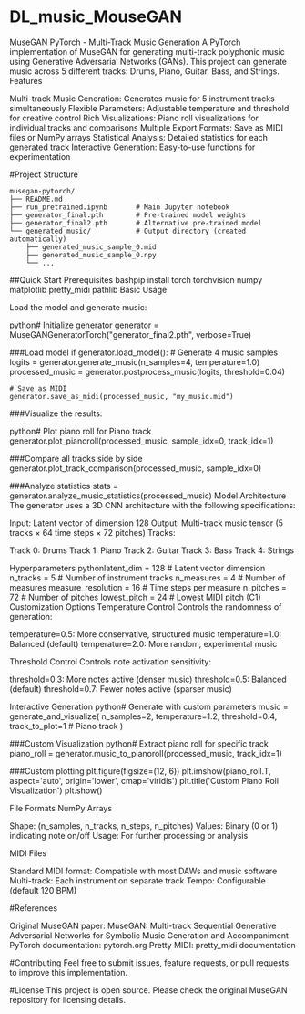 # DL_music_MouseGAN

MuseGAN PyTorch - Multi-Track Music Generation
A PyTorch implementation of MuseGAN for generating multi-track polyphonic music using Generative Adversarial Networks (GANs). This project can generate music across 5 different tracks: Drums, Piano, Guitar, Bass, and Strings.
Features

Multi-track Music Generation: Generates music for 5 instrument tracks simultaneously
Flexible Parameters: Adjustable temperature and threshold for creative control
Rich Visualizations: Piano roll visualizations for individual tracks and comparisons
Multiple Export Formats: Save as MIDI files or NumPy arrays
Statistical Analysis: Detailed statistics for each generated track
Interactive Generation: Easy-to-use functions for experimentation


#Project Structure
```
musegan-pytorch/
├── README.md
├── run_pretrained.ipynb       # Main Jupyter notebook
├── generator_final.pth        # Pre-trained model weights
├── generator_final2.pth       # Alternative pre-trained model
└── generated_music/           # Output directory (created automatically)
    ├── generated_music_sample_0.mid
    ├── generated_music_sample_0.npy
    └── ...
```    
##Quick Start
Prerequisites
bashpip install torch torchvision numpy matplotlib pretty_midi pathlib
Basic Usage

Load the model and generate music:

python# Initialize generator
generator = MuseGANGeneratorTorch("generator_final2.pth", verbose=True)

###Load model
if generator.load_model():
    # Generate 4 music samples
    logits = generator.generate_music(n_samples=4, temperature=1.0)
    processed_music = generator.postprocess_music(logits, threshold=0.04)
    
    # Save as MIDI
    generator.save_as_midi(processed_music, "my_music.mid")

###Visualize the results:

python# Plot piano roll for Piano track
generator.plot_pianoroll(processed_music, sample_idx=0, track_idx=1)

###Compare all tracks side by side
generator.plot_track_comparison(processed_music, sample_idx=0)

###Analyze statistics
stats = generator.analyze_music_statistics(processed_music)
Model Architecture
The generator uses a 3D CNN architecture with the following specifications:

Input: Latent vector of dimension 128
Output: Multi-track music tensor (5 tracks × 64 time steps × 72 pitches)
Tracks:

Track 0: Drums
Track 1: Piano
Track 2: Guitar
Track 3: Bass
Track 4: Strings



Hyperparameters
pythonlatent_dim = 128           # Latent vector dimension
n_tracks = 5               # Number of instrument tracks
n_measures = 4             # Number of measures
measure_resolution = 16    # Time steps per measure
n_pitches = 72             # Number of pitches
lowest_pitch = 24          # Lowest MIDI pitch (C1)
Customization Options
Temperature Control
Controls the randomness of generation:

temperature=0.5: More conservative, structured music
temperature=1.0: Balanced (default)
temperature=2.0: More random, experimental music

Threshold Control
Controls note activation sensitivity:

threshold=0.3: More notes active (denser music)
threshold=0.5: Balanced (default)
threshold=0.7: Fewer notes active (sparser music)

Interactive Generation
python# Generate with custom parameters
music = generate_and_visualize(
    n_samples=2,
    temperature=1.2,
    threshold=0.4,
    track_to_plot=1  # Piano track
)



###Custom Visualization
python# Extract piano roll for specific track
piano_roll = generator.music_to_pianoroll(processed_music, track_idx=1)

###Custom plotting
plt.figure(figsize=(12, 6))
plt.imshow(piano_roll.T, aspect='auto', origin='lower', cmap='viridis')
plt.title('Custom Piano Roll Visualization')
plt.show()

File Formats
NumPy Arrays

Shape: (n_samples, n_tracks, n_steps, n_pitches)
Values: Binary (0 or 1) indicating note on/off
Usage: For further processing or analysis

MIDI Files

Standard MIDI format: Compatible with most DAWs and music software
Multi-track: Each instrument on separate track
Tempo: Configurable (default 120 BPM)



    
#References

Original MuseGAN paper: MuseGAN: Multi-track Sequential Generative Adversarial Networks for Symbolic Music Generation and Accompaniment
PyTorch documentation: pytorch.org
Pretty MIDI: pretty_midi documentation

#Contributing
Feel free to submit issues, feature requests, or pull requests to improve this implementation.

#License
This project is open source. Please check the original MuseGAN repository for licensing details.
